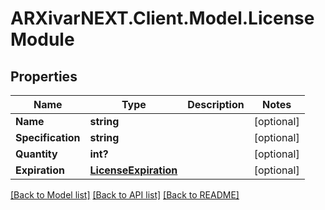 # ARXivarNEXT.Client.Model.LicenseModule
## Properties

Name | Type | Description | Notes
------------ | ------------- | ------------- | -------------
**Name** | **string** |  | [optional] 
**Specification** | **string** |  | [optional] 
**Quantity** | **int?** |  | [optional] 
**Expiration** | [**LicenseExpiration**](LicenseExpiration.md) |  | [optional] 

[[Back to Model list]](../README.md#documentation-for-models) [[Back to API list]](../README.md#documentation-for-api-endpoints) [[Back to README]](../README.md)

